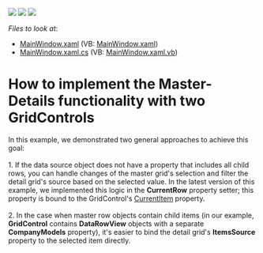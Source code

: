 <!-- default badges list -->
![](https://img.shields.io/endpoint?url=https://codecentral.devexpress.com/api/v1/VersionRange/128651632/10.1.6%2B)
[![](https://img.shields.io/badge/Open_in_DevExpress_Support_Center-FF7200?style=flat-square&logo=DevExpress&logoColor=white)](https://supportcenter.devexpress.com/ticket/details/E2576)
[![](https://img.shields.io/badge/📖_How_to_use_DevExpress_Examples-e9f6fc?style=flat-square)](https://docs.devexpress.com/GeneralInformation/403183)
<!-- default badges end -->
<!-- default file list -->
*Files to look at*:

* [MainWindow.xaml](./CS/WpfApplication15/MainWindow.xaml) (VB: [MainWindow.xaml](./VB/WpfApplication15/MainWindow.xaml))
* [MainWindow.xaml.cs](./CS/WpfApplication15/MainWindow.xaml.cs) (VB: [MainWindow.xaml.vb](./VB/WpfApplication15/MainWindow.xaml.vb))
<!-- default file list end -->
# How to implement the Master-Details functionality with two GridControls


<p>In this example, we demonstrated two general approaches to achieve this goal:<br /><br />1. If the data source object does not have a property that includes all child rows, you can handle changes of the master grid's selection and filter the detail grid's source based on the selected value. In the latest version of this example, we implemented this logic in the <strong>CurrentRow</strong> property setter; this property is bound to the GridControl's <a href="https://documentation.devexpress.com/#WPF/DevExpressXpfGridDataControlBase_CurrentItemtopic">CurrentItem</a> property.<br /><br />2. In the case when master row objects contain child items (in our example, <strong>GridControl</strong> contains <strong>DataRowView</strong> objects with a separate <strong>CompanyModels</strong> property), it's easier to bind the detail grid's <strong>ItemsSource</strong> property to the selected item directly.</p>

<br/>


